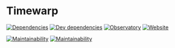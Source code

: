 # Timewarp
[![Dependencies](https://img.shields.io/david/antonjuulnaber/timewarp.svg?style=for-the-badge)](https://david-dm.org/antonjuulnaber/timewarp)
[![Dev dependencies](https://img.shields.io/david/dev/antonjuulnaber/timewarp?style=for-the-badge)](https://david-dm.org/antonjuulnaber/timewarp?type=dev)
[![Observatory](https://img.shields.io/mozilla-observatory/grade/timewarp.antonjuulnaber.dk?publish&style=for-the-badge)](https://observatory.mozilla.org/analyze/timewarp.antonjuulnaber.dk)
[![Website](https://img.shields.io/website?style=for-the-badge&url=https%3A%2F%2Ftimewarp.antonjuulnaber.dk)](https://timewarp.antonjuulnaber.dk)

[![Maintainability](https://img.shields.io/codeclimate/maintainability/antonjuulnaber/timewarp?style=for-the-badge)](https://codeclimate.com/github/antonjuulnaber/timewarp)
[![Maintainability](https://img.shields.io/codeclimate/tech-debt/antonjuulnaber/timewarp?style=for-the-badge)](https://codeclimate.com/github/antonjuulnaber/timewarp)
